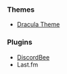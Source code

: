 ### Themes

- [Dracula Theme](https://github.com/dracula/musicbee/tree/master/Dracula-Source)

### Plugins
- [DiscordBee](https://github.com/sll552/DiscordBee)
- Last.fm
